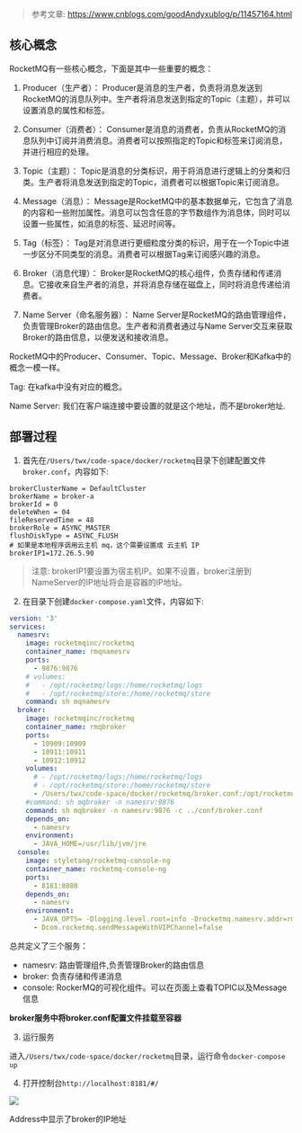 > 参考文章: https://www.cnblogs.com/goodAndyxublog/p/11457164.html

## 核心概念

RocketMQ有一些核心概念，下面是其中一些重要的概念：

1. Producer（生产者）：
   Producer是消息的生产者，负责将消息发送到RocketMQ的消息队列中。生产者将消息发送到指定的Topic（主题），并可以设置消息的属性和标签。

2. Consumer（消费者）：
   Consumer是消息的消费者，负责从RocketMQ的消息队列中订阅并消费消息。消费者可以按照指定的Topic和标签来订阅消息，并进行相应的处理。

3. Topic（主题）：
   Topic是消息的分类标识，用于将消息进行逻辑上的分类和归类。生产者将消息发送到指定的Topic，消费者可以根据Topic来订阅消息。

4. Message（消息）：
   Message是RocketMQ中的基本数据单元，它包含了消息的内容和一些附加属性。消息可以包含任意的字节数组作为消息体，同时可以设置一些属性，如消息的标签、延迟时间等。

5. Tag（标签）：
   Tag是对消息进行更细粒度分类的标识，用于在一个Topic中进一步区分不同类型的消息。消费者可以根据Tag来订阅感兴趣的消息。

6. Broker（消息代理）：
   Broker是RocketMQ的核心组件，负责存储和传递消息。它接收来自生产者的消息，并将消息存储在磁盘上，同时将消息传递给消费者。

7. Name Server（命名服务器）：
   Name Server是RocketMQ的路由管理组件，负责管理Broker的路由信息。生产者和消费者通过与Name Server交互来获取Broker的路由信息，以便发送和接收消息。

RocketMQ中的Producer、Consumer、Topic、Message、Broker和Kafka中的概念一模一样。

Tag: 在kafka中没有对应的概念。

Name Server: 我们在客户端连接中要设置的就是这个地址，而不是broker地址.

## 部署过程

1. 首先在`/Users/twx/code-space/docker/rocketmq`目录下创建配置文件`broker.conf`，内容如下:

```text
brokerClusterName = DefaultCluster  
brokerName = broker-a  
brokerId = 0  
deleteWhen = 04  
fileReservedTime = 48  
brokerRole = ASYNC_MASTER  
flushDiskType = ASYNC_FLUSH  
# 如果是本地程序调用云主机 mq，这个需要设置成 云主机 IP
brokerIP1=172.26.5.90
```
> 注意: brokerIP1要设置为宿主机IP。如果不设置，broker注册到NameServer的IP地址将会是容器的IP地址。

2. 在目录下创建`docker-compose.yaml`文件，内容如下:
```yaml
version: '3'
services:
  namesrv:
    image: rocketmqinc/rocketmq
    container_name: rmqnamesrv
    ports:
      - 9876:9876
    # volumes:
    #   - /opt/rocketmq/logs:/home/rocketmq/logs
    #   - /opt/rocketmq/store:/home/rocketmq/store
    command: sh mqnamesrv
  broker:
    image: rocketmqinc/rocketmq
    container_name: rmqbroker
    ports:
      - 10909:10909
      - 10911:10911
      - 10912:10912
    volumes:
      # - /opt/rocketmq/logs:/home/rocketmq/logs
      # - /opt/rocketmq/store:/home/rocketmq/store
      - /Users/twx/code-space/docker/rocketmq/broker.conf:/opt/rocketmq-4.4.0/conf/broker.conf
    #command: sh mqbroker -n namesrv:9876
    command: sh mqbroker -n namesrv:9876 -c ../conf/broker.conf
    depends_on:
      - namesrv
    environment:
      - JAVA_HOME=/usr/lib/jvm/jre
  console:
    image: styletang/rocketmq-console-ng
    container_name: rocketmq-console-ng
    ports:
      - 8181:8080
    depends_on:
      - namesrv
    environment:
      - JAVA_OPTS= -Dlogging.level.root=info -Drocketmq.namesrv.addr=rmqnamesrv:9876 
      - Dcom.rocketmq.sendMessageWithVIPChannel=false
```
总共定义了三个服务：
- namesrv: 路由管理组件,负责管理Broker的路由信息
- broker: 负责存储和传递消息
- console: RockerMQ的可视化组件。可以在页面上查看TOPIC以及Message信息

**broker服务中将broker.conf配置文件挂载至容器**

3. 运行服务

进入`/Users/twx/code-space/docker/rocketmq`目录，运行命令`docker-compose up`

4. 打开控制台`http://localhost:8181/#/`

![](https://slimteaegg-blog.oss-cn-shanghai.aliyuncs.com/picgo20231115175422.png)

Address中显示了broker的IP地址



